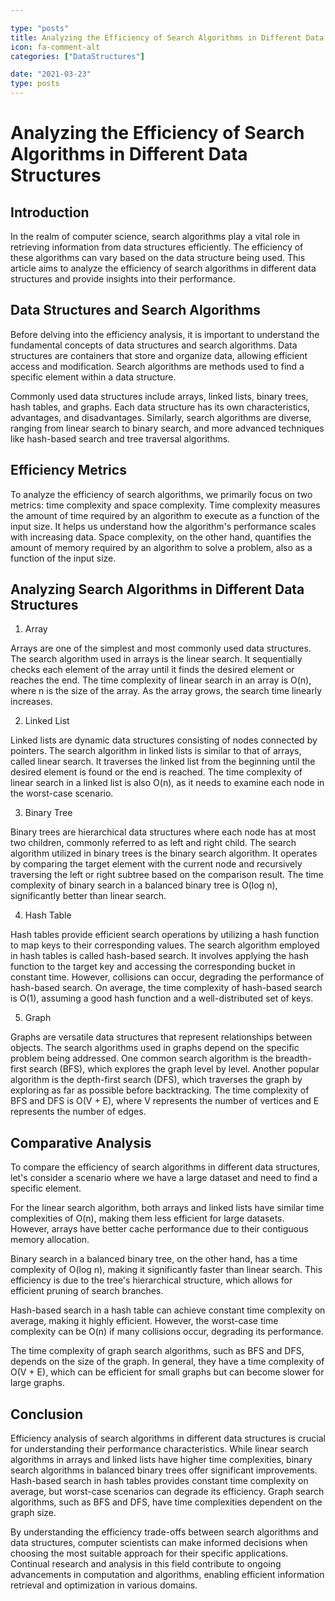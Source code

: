 ```yaml
---

type: "posts"
title: Analyzing the Efficiency of Search Algorithms in Different Data Structures
icon: fa-comment-alt
categories: ["DataStructures"]

date: "2021-03-23"
type: posts
---
```





# Analyzing the Efficiency of Search Algorithms in Different Data Structures

## Introduction

In the realm of computer science, search algorithms play a vital role in retrieving information from data structures efficiently. The efficiency of these algorithms can vary based on the data structure being used. This article aims to analyze the efficiency of search algorithms in different data structures and provide insights into their performance.

## Data Structures and Search Algorithms

Before delving into the efficiency analysis, it is important to understand the fundamental concepts of data structures and search algorithms. Data structures are containers that store and organize data, allowing efficient access and modification. Search algorithms are methods used to find a specific element within a data structure.

Commonly used data structures include arrays, linked lists, binary trees, hash tables, and graphs. Each data structure has its own characteristics, advantages, and disadvantages. Similarly, search algorithms are diverse, ranging from linear search to binary search, and more advanced techniques like hash-based search and tree traversal algorithms.

## Efficiency Metrics

To analyze the efficiency of search algorithms, we primarily focus on two metrics: time complexity and space complexity. Time complexity measures the amount of time required by an algorithm to execute as a function of the input size. It helps us understand how the algorithm's performance scales with increasing data. Space complexity, on the other hand, quantifies the amount of memory required by an algorithm to solve a problem, also as a function of the input size.

## Analyzing Search Algorithms in Different Data Structures

1. Array

Arrays are one of the simplest and most commonly used data structures. The search algorithm used in arrays is the linear search. It sequentially checks each element of the array until it finds the desired element or reaches the end. The time complexity of linear search in an array is O(n), where n is the size of the array. As the array grows, the search time linearly increases.

2. Linked List

Linked lists are dynamic data structures consisting of nodes connected by pointers. The search algorithm in linked lists is similar to that of arrays, called linear search. It traverses the linked list from the beginning until the desired element is found or the end is reached. The time complexity of linear search in a linked list is also O(n), as it needs to examine each node in the worst-case scenario.

3. Binary Tree

Binary trees are hierarchical data structures where each node has at most two children, commonly referred to as left and right child. The search algorithm utilized in binary trees is the binary search algorithm. It operates by comparing the target element with the current node and recursively traversing the left or right subtree based on the comparison result. The time complexity of binary search in a balanced binary tree is O(log n), significantly better than linear search.

4. Hash Table

Hash tables provide efficient search operations by utilizing a hash function to map keys to their corresponding values. The search algorithm employed in hash tables is called hash-based search. It involves applying the hash function to the target key and accessing the corresponding bucket in constant time. However, collisions can occur, degrading the performance of hash-based search. On average, the time complexity of hash-based search is O(1), assuming a good hash function and a well-distributed set of keys.

5. Graph

Graphs are versatile data structures that represent relationships between objects. The search algorithms used in graphs depend on the specific problem being addressed. One common search algorithm is the breadth-first search (BFS), which explores the graph level by level. Another popular algorithm is the depth-first search (DFS), which traverses the graph by exploring as far as possible before backtracking. The time complexity of BFS and DFS is O(V + E), where V represents the number of vertices and E represents the number of edges.

## Comparative Analysis

To compare the efficiency of search algorithms in different data structures, let's consider a scenario where we have a large dataset and need to find a specific element.

For the linear search algorithm, both arrays and linked lists have similar time complexities of O(n), making them less efficient for large datasets. However, arrays have better cache performance due to their contiguous memory allocation.

Binary search in a balanced binary tree, on the other hand, has a time complexity of O(log n), making it significantly faster than linear search. This efficiency is due to the tree's hierarchical structure, which allows for efficient pruning of search branches.

Hash-based search in a hash table can achieve constant time complexity on average, making it highly efficient. However, the worst-case time complexity can be O(n) if many collisions occur, degrading its performance.

The time complexity of graph search algorithms, such as BFS and DFS, depends on the size of the graph. In general, they have a time complexity of O(V + E), which can be efficient for small graphs but can become slower for large graphs.

## Conclusion

Efficiency analysis of search algorithms in different data structures is crucial for understanding their performance characteristics. While linear search algorithms in arrays and linked lists have higher time complexities, binary search algorithms in balanced binary trees offer significant improvements. Hash-based search in hash tables provides constant time complexity on average, but worst-case scenarios can degrade its efficiency. Graph search algorithms, such as BFS and DFS, have time complexities dependent on the graph size.

By understanding the efficiency trade-offs between search algorithms and data structures, computer scientists can make informed decisions when choosing the most suitable approach for their specific applications. Continual research and analysis in this field contribute to ongoing advancements in computation and algorithms, enabling efficient information retrieval and optimization in various domains.